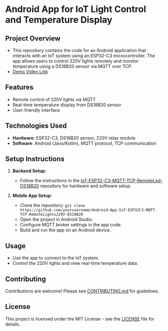 # Android App for IoT Light Control and Temperature Display
## Project Overview
- This repository contains the code for an Android application that interacts with an IoT system using an ESP32-C3 microcontroller. The app allows users to control 220V lights remotely and monitor temperature using a DS18B20 sensor via MQTT over TCP.
- [Demo Video Link](https://24ffdk-my.sharepoint.com/:v:/g/personal/toan5tb1drivedev_24ffdk_onmicrosoft_com/EdekrNNiyAdAr4RuuM1K9csBAXf8sxO2ubKTF2UoG07UlA?e=lwrZPB) 

## Features
- Remote control of 220V lights via MQTT
- Real-time temperature display from DS18B20 sensor
- User-friendly interface

## Technologies Used
- **Hardware**: ESP32-C3, DS18B20 sensor, 220V relay module
- **Software**: Android (Java/Kotlin), MQTT protocol, TCP communication

## Setup Instructions
1. **Backend Setup**:
   - Follow the instructions in the [IoT-ESP32-C3-MQTT-TCP-RemoteLed-DS18B20](https://github.com/yourusername/IoT-ESP32-C3-MQTT-TCP-RemoteLed-DS18B20) repository for hardware and software setup.

2. **Mobile App Setup**:
   - Clone the repository: `git clone https://github.com/yourusername/Android-App-IoT-ESP32C3-MQTT-TCP-RemoteLights220V-DS18B20`
   - Open the project in Android Studio.
   - Configure MQTT broker settings in the app code.
   - Build and run the app on an Android device.

## Usage
- Use the app to connect to the IoT system.
- Control the 220V lights and view real-time temperature data.

## Contributing
Contributions are welcome! Please see [CONTRIBUTING.md](CONTRIBUTING.md) for guidelines.

## License
This project is licensed under the MIT License - see the [LICENSE](LICENSE) file for details.
